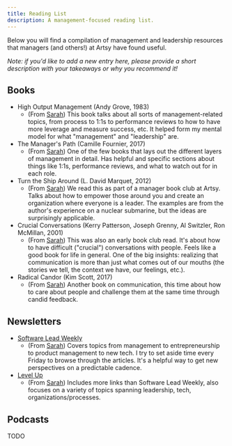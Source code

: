 ```yaml
---
title: Reading List
description: A management-focused reading list.
---
```


Below you will find a compilation of management and leadership resources that managers (and others!) at Artsy have
found useful.

_Note: if you'd like to add a new entry here, please provide a short description with your takeaways or why you
recommend it!_

## Books

- High Output Management (Andy Grove, 1983)
  - (From [Sarah][sarah]) This book talks about all sorts of management-related topics, from process to 1:1s to
    performance reviews to how to have more leverage and measure success, etc. It helped form my mental model for
    what "management" and "leadership" are.
- The Manager's Path (Camille Fournier, 2017)
  - (From [Sarah][sarah]) One of the few books that lays out the different layers of management in detail. Has
    helpful and specific sections about things like 1:1s, performance reviews, and what to watch out for in each
    role.
- Turn the Ship Around (L. David Marquet, 2012)
  - (From [Sarah][sarah]) We read this as part of a manager book club at Artsy. Talks about how to empower those
    around you and create an organization where everyone is a leader. The examples are from the author's experience
    on a nuclear submarine, but the ideas are surprisingly applicable.
- Crucial Conversations (Kerry Patterson, Joseph Grenny, Al Switzler, Ron McMillan, 2001)
  - (From [Sarah][sarah]) This was also an early book club read. It's about how to have difficult ("crucial")
    conversations with people. Feels like a good book for life in general. One of the big insights: realizing that
    communication is more than just what comes out of our mouths (the stories we tell, the context we have, our
    feelings, etc.).
- Radical Candor (Kim Scott, 2017)
  - (From [Sarah][sarah]) Another book on communication, this time about how to care about people and challenge
    them at the same time through candid feedback.

## Newsletters

- [Software Lead Weekly](https://softwareleadweekly.com)
  - (From [Sarah][sarah]) Covers topics from management to entrepreneurship to product management to new tech. I
    try to set aside time every Friday to browse through the articles. It's a helpful way to get new perspectives
    on a predictable cadence.
- [Level Up](https://levelup.patkua.com)
  - (From [Sarah][sarah]) Includes more links than Software Lead Weekly, also focuses on a variety of topics
    spanning leadership, tech, organizations/processes.

## Podcasts

TODO

[sarah]: https://github.com/sweir27
